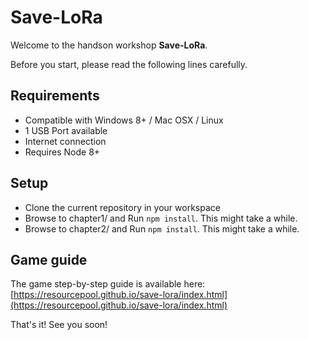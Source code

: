 # Save-LoRa

Welcome to the handson workshop **Save-LoRa**.

Before you start, please read the following lines carefully.

## Requirements
 * Compatible with Windows 8+ / Mac OSX / Linux
 * 1 USB Port available
 * Internet connection
 * Requires Node 8+

## Setup
 * Clone the current repository in your workspace
 * Browse to chapter1/ and Run `npm install`. This might take a while.
 * Browse to chapter2/ and Run `npm install`. This might take a while.

## Game guide

The game step-by-step guide is available here: [https://resourcepool.github.io/save-lora/index.html](https://resourcepool.github.io/save-lora/index.html)

That's it! See you soon!
